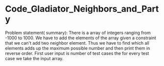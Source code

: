 # Code_Gladiator_Neighbors_and_Party
Problem statement( summary): There is a array of integers ranging from -1000 to 1000. We have to add the elements of the array given a constraint that we can't add two neighbor element. Thus we have to find which all elements adds up the maximum possible number and then print them in reverse order. First user input is number of test cases the for every test case we take the input array.
